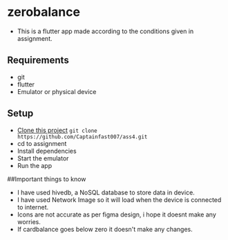 # zerobalance

- This is a flutter app made according to the conditions given in assignment.

## Requirements
- git
- flutter 
- Emulator or physical device

## Setup
- [Clone this project](https://github.com/Captainfast007/Zerobalance.git) ```git clone https://github.com/Captainfast007/ass4.git```
- cd to assignment
- Install dependencies 
- Start the emulator 
- Run the app

##Important things to know
- I have used hivedb, a NoSQL database to store data in device.
- I have used Network Image so it will load when the device is connected to internet.
- Icons are not accurate as per figma design, i hope it doesnt make any worries.
- If cardbalance goes below zero it doesn't make any changes.
